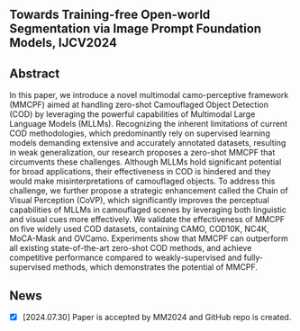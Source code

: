 ## Towards Training-free Open-world Segmentation via Image Prompt Foundation Models, IJCV2024

## Abstract

In this paper, we introduce a novel multimodal camo-perceptive framework (MMCPF) aimed at handling zero-shot Camouflaged Object Detection (COD) by leveraging the powerful capabilities of Multimodal Large Language Models (MLLMs). Recognizing the inherent limitations of current COD methodologies, which predominantly rely on supervised learning models demanding extensive and accurately annotated datasets, resulting in weak generalization, our research proposes a zero-shot MMCPF that circumvents these challenges. Although MLLMs hold significant potential for broad applications, their effectiveness in COD is hindered and they would make misinterpretations of camouflaged objects. To address this challenge, we further propose a strategic enhancement called the Chain of Visual Perception (CoVP), which significantly improves the perceptual capabilities of MLLMs in camouflaged scenes by leveraging both linguistic and visual cues more effectively. We validate the effectiveness of MMCPF on five widely used COD datasets, containing CAMO, COD10K, NC4K, MoCA-Mask and OVCamo. Experiments show that MMCPF can outperform all existing state-of-the-art zero-shot COD methods, and achieve competitive performance compared to weakly-supervised and fully-supervised methods, which demonstrates the potential of MMCPF.

## News
- [x] [2024.07.30] Paper is accepted by MM2024 and GitHub repo is created.
